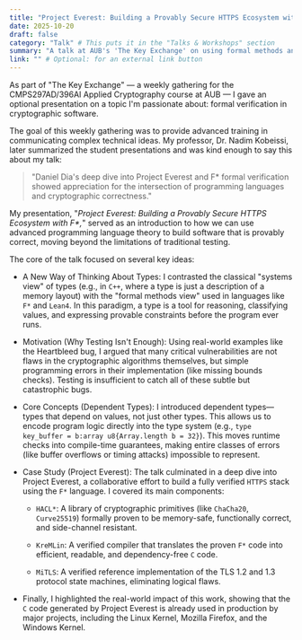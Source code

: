 ```yaml
---
title: "Project Everest: Building a Provably Secure HTTPS Ecosystem with F*"
date: 2025-10-20
draft: false
category: "Talk" # This puts it in the "Talks & Workshops" section
summary: "A talk at AUB's 'The Key Exchange' on using formal methods and the F* language to build provably secure cryptographic software, focusing on the Project Everest ecosystem."
link: "" # Optional: for an external link button
---
```


As part of "The Key Exchange" — a weekly gathering for the CMPS297AD/396AI Applied Cryptography course at AUB — I gave an optional presentation on a topic I'm passionate about: formal verification in cryptographic software.

The goal of this weekly gathering was to provide advanced training in communicating complex technical ideas. My professor, Dr. Nadim Kobeissi, later summarized the student presentations and was kind enough to say this about my talk:

> "Daniel Dia's deep dive into Project Everest and F* formal verification showed appreciation for the intersection of programming languages and cryptographic correctness."

My presentation, "_Project Everest: Building a Provably Secure HTTPS Ecosystem with F*,_" served as an introduction to how we can use advanced programming language theory to build software that is provably correct, moving beyond the limitations of traditional testing.

The core of the talk focused on several key ideas:

- A New Way of Thinking About Types: I contrasted the classical "systems view" of types (e.g., in `C++`, where a type is just a description of a memory layout) with the "formal methods view" used in languages like `F*` and `Lean4`. In this paradigm, a type is a tool for reasoning, classifying values, and expressing provable constraints before the program ever runs.

- Motivation (Why Testing Isn't Enough): Using real-world examples like the Heartbleed bug, I argued that many critical vulnerabilities are not flaws in the cryptographic algorithms themselves, but simple programming errors in their implementation (like missing bounds checks). Testing is insufficient to catch all of these subtle but catastrophic bugs.

- Core Concepts (Dependent Types): I introduced dependent types—types that depend on values, not just other types. This allows us to encode program logic directly into the type system (e.g., `type key_buffer = b:array u8{Array.length b = 32}`). This moves runtime checks into compile-time guarantees, making entire classes of errors (like buffer overflows or timing attacks) impossible to represent.

- Case Study (Project Everest): The talk culminated in a deep dive into Project Everest, a collaborative effort to build a fully verified `HTTPS` stack using the `F*` language. I covered its main components:
    - `HACL*`: A library of cryptographic primitives (like `ChaCha20`, `Curve25519`) formally proven to be memory-safe, functionally correct, and side-channel resistant.

    - `KreMLin`: A verified compiler that translates the proven `F*` code into efficient, readable, and dependency-free `C` code.

    - `MiTLS`: A verified reference implementation of the TLS 1.2 and 1.3 protocol state machines, eliminating logical flaws.

- Finally, I highlighted the real-world impact of this work, showing that the `C` code generated by Project Everest is already used in production by major projects, including the Linux Kernel, Mozilla Firefox, and the Windows Kernel.
